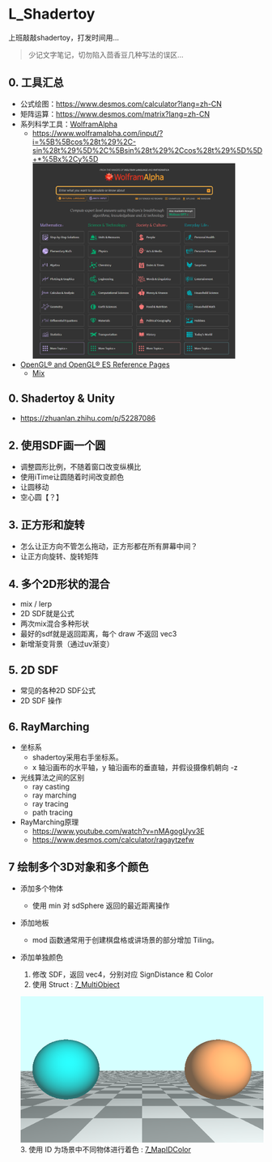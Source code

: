 # L_Shadertoy
上班敲敲shadertoy，打发时间用...

> 少记文字笔记，切勿陷入茴香豆几种写法的误区...

## 0. 工具汇总
- 公式绘图：https://www.desmos.com/calculator?lang=zh-CN
- 矩阵运算：https://www.desmos.com/matrix?lang=zh-CN
- 系列科学工具：[WolframAlpha](https://www.wolframalpha.com/)
    - https://www.wolframalpha.com/input/?i=%5B%5Bcos%28t%29%2C-sin%28t%29%5D%2C%5Bsin%28t%29%2Ccos%28t%29%5D%5D+*%5Bx%2Cy%5D  
        <img src="images/wolframalpha.png" alt="wolframalpha" width="400"/>
- [OpenGL® and OpenGL® ES Reference Pages](https://registry.khronos.org/OpenGL-Refpages/)
    - [Mix](https://registry.khronos.org/OpenGL-Refpages/gl4/html/mix.xhtml)

## 0. Shadertoy & Unity
- https://zhuanlan.zhihu.com/p/52287086


## 2. 使用SDF画一个圆
- 调整圆形比例，不随着窗口改变纵横比
- 使用iTime让圆随着时间改变颜色
- 让圆移动
- 空心圆【？】

## 3. 正方形和旋转
- 怎么让正方向不管怎么拖动，正方形都在所有屏幕中间？
- 让正方向旋转、旋转矩阵

## 4. 多个2D形状的混合
- mix / lerp
- 2D SDF就是公式
- 两次mix混合多种形状
- 最好的sdf就是返回距离，每个 draw 不返回 vec3
- 新增渐变背景（通过uv渐变）

## 5. 2D SDF
- 常见的各种2D SDF公式
- 2D SDF 操作

## 6. RayMarching
- 坐标系
    - shadertoy采用右手坐标系。
    - x 轴沿画布的水平轴，y 轴沿画布的垂直轴，并假设摄像机朝向 -z
- 光线算法之间的区别
    - ray casting
    - ray marching
    - ray tracing
    - path tracing
- RayMarching原理
    - https://www.youtube.com/watch?v=nMAgogUyv3E
    - https://www.desmos.com/calculator/ragaytzefw


## 7 绘制多个3D对象和多个颜色
- 添加多个物体
    - 使用 min 对 sdSphere 返回的最近距离操作
- 添加地板
    - mod 函数通常用于创建棋盘格或讲场景的部分增加 Tiling。
- 添加单独颜色
    1. 修改 SDF，返回 vec4，分别对应 SignDistance 和 Color
    2. 使用 Struct : [7_MultiObject](7_MultiObject.glsl)

    ![images](images/7_MultiObject.png)
    3. 使用 ID 为场景中不同物体进行着色 : [7_MapIDColor](7_MapIDColor.glsl)